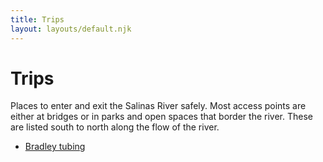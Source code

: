 ```yaml
---
title: Trips
layout: layouts/default.njk
---
```


# Trips

Places to enter and exit the Salinas River safely. Most access points
are either at bridges or in parks and open spaces that border the
river. These are listed south to north along the flow of the river.

- [Bradley tubing](bradley)
